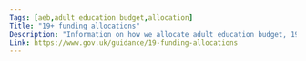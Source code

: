 ```yaml
---
Tags: [aeb,adult education budget,allocation]
Title: "19+ funding allocations"
Description: "Information on how we allocate adult education budget, 19 to 24 traineeships, advanced learner loans, 16 to 18 traineeships and non-levy apprenticeship funding to providers."
Link: https://www.gov.uk/guidance/19-funding-allocations
---
```

